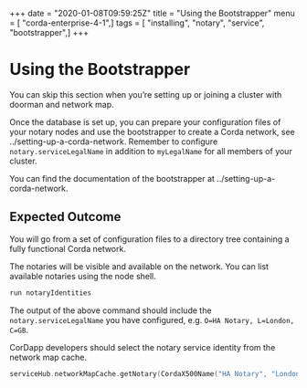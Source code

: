 +++
date = "2020-01-08T09:59:25Z"
title = "Using the Bootstrapper"
menu = [ "corda-enterprise-4-1",]
tags = [ "installing", "notary", "service", "bootstrapper",]
+++


# Using the Bootstrapper

You can skip this section when you’re setting up or joining a cluster with
            doorman and network map.

Once the database is set up, you can prepare your configuration files of your notary
            nodes and use the bootstrapper to create a Corda network, see
            ../setting-up-a-corda-network. Remember to configure
            `notary.serviceLegalName` in addition to `myLegalName` for all members of
            your cluster.

You can find the documentation of the bootstrapper at ../setting-up-a-corda-network.


## Expected Outcome

You will go from a set of configuration files to a directory tree containing a fully functional Corda network.

The notaries will be visible and available on the network. You can list available notaries using the node shell.

```sh
run notaryIdentities
```
The output of the above command should include the `notary.serviceLegalName`
                you have configured, e.g. `O=HA Notary, L=London, C=GB`.

CorDapp developers should select the notary service identity from the network map cache.

```kotlin
serviceHub.networkMapCache.getNotary(CordaX500Name("HA Notary", "London", "GB"))
```

